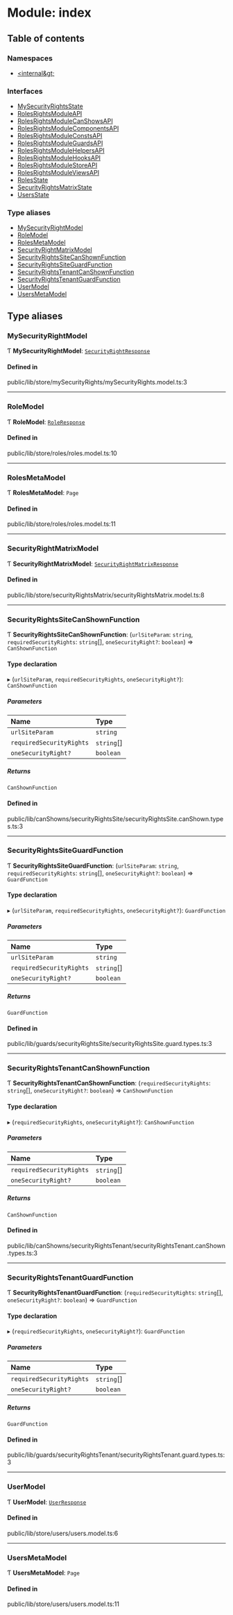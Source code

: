# Module: index

## Table of contents

### Namespaces

- [&lt;internal\&gt;](../wiki/index.%3Cinternal%3E)

### Interfaces

- [MySecurityRightsState](../wiki/index.MySecurityRightsState)
- [RolesRightsModuleAPI](../wiki/index.RolesRightsModuleAPI)
- [RolesRightsModuleCanShowsAPI](../wiki/index.RolesRightsModuleCanShowsAPI)
- [RolesRightsModuleComponentsAPI](../wiki/index.RolesRightsModuleComponentsAPI)
- [RolesRightsModuleConstsAPI](../wiki/index.RolesRightsModuleConstsAPI)
- [RolesRightsModuleGuardsAPI](../wiki/index.RolesRightsModuleGuardsAPI)
- [RolesRightsModuleHelpersAPI](../wiki/index.RolesRightsModuleHelpersAPI)
- [RolesRightsModuleHooksAPI](../wiki/index.RolesRightsModuleHooksAPI)
- [RolesRightsModuleStoreAPI](../wiki/index.RolesRightsModuleStoreAPI)
- [RolesRightsModuleViewsAPI](../wiki/index.RolesRightsModuleViewsAPI)
- [RolesState](../wiki/index.RolesState)
- [SecurityRightsMatrixState](../wiki/index.SecurityRightsMatrixState)
- [UsersState](../wiki/index.UsersState)

### Type aliases

- [MySecurityRightModel](../wiki/index#mysecurityrightmodel)
- [RoleModel](../wiki/index#rolemodel)
- [RolesMetaModel](../wiki/index#rolesmetamodel)
- [SecurityRightMatrixModel](../wiki/index#securityrightmatrixmodel)
- [SecurityRightsSiteCanShownFunction](../wiki/index#securityrightssitecanshownfunction)
- [SecurityRightsSiteGuardFunction](../wiki/index#securityrightssiteguardfunction)
- [SecurityRightsTenantCanShownFunction](../wiki/index#securityrightstenantcanshownfunction)
- [SecurityRightsTenantGuardFunction](../wiki/index#securityrightstenantguardfunction)
- [UserModel](../wiki/index#usermodel)
- [UsersMetaModel](../wiki/index#usersmetamodel)

## Type aliases

### MySecurityRightModel

Ƭ **MySecurityRightModel**: [`SecurityRightResponse`](../wiki/index.%3Cinternal%3E.SecurityRightResponse)

#### Defined in

public/lib/store/mySecurityRights/mySecurityRights.model.ts:3

___

### RoleModel

Ƭ **RoleModel**: [`RoleResponse`](../wiki/index.%3Cinternal%3E.RoleResponse)

#### Defined in

public/lib/store/roles/roles.model.ts:10

___

### RolesMetaModel

Ƭ **RolesMetaModel**: `Page`

#### Defined in

public/lib/store/roles/roles.model.ts:11

___

### SecurityRightMatrixModel

Ƭ **SecurityRightMatrixModel**: [`SecurityRightMatrixResponse`](../wiki/index.%3Cinternal%3E.SecurityRightMatrixResponse)

#### Defined in

public/lib/store/securityRightsMatrix/securityRightsMatrix.model.ts:8

___

### SecurityRightsSiteCanShownFunction

Ƭ **SecurityRightsSiteCanShownFunction**: (`urlSiteParam`: `string`, `requiredSecurityRights`: `string`[], `oneSecurityRight?`: `boolean`) => `CanShownFunction`

#### Type declaration

▸ (`urlSiteParam`, `requiredSecurityRights`, `oneSecurityRight?`): `CanShownFunction`

##### Parameters

| Name | Type |
| :------ | :------ |
| `urlSiteParam` | `string` |
| `requiredSecurityRights` | `string`[] |
| `oneSecurityRight?` | `boolean` |

##### Returns

`CanShownFunction`

#### Defined in

public/lib/canShowns/securityRightsSite/securityRightsSite.canShown.types.ts:3

___

### SecurityRightsSiteGuardFunction

Ƭ **SecurityRightsSiteGuardFunction**: (`urlSiteParam`: `string`, `requiredSecurityRights`: `string`[], `oneSecurityRight?`: `boolean`) => `GuardFunction`

#### Type declaration

▸ (`urlSiteParam`, `requiredSecurityRights`, `oneSecurityRight?`): `GuardFunction`

##### Parameters

| Name | Type |
| :------ | :------ |
| `urlSiteParam` | `string` |
| `requiredSecurityRights` | `string`[] |
| `oneSecurityRight?` | `boolean` |

##### Returns

`GuardFunction`

#### Defined in

public/lib/guards/securityRightsSite/securityRightsSite.guard.types.ts:3

___

### SecurityRightsTenantCanShownFunction

Ƭ **SecurityRightsTenantCanShownFunction**: (`requiredSecurityRights`: `string`[], `oneSecurityRight?`: `boolean`) => `CanShownFunction`

#### Type declaration

▸ (`requiredSecurityRights`, `oneSecurityRight?`): `CanShownFunction`

##### Parameters

| Name | Type |
| :------ | :------ |
| `requiredSecurityRights` | `string`[] |
| `oneSecurityRight?` | `boolean` |

##### Returns

`CanShownFunction`

#### Defined in

public/lib/canShowns/securityRightsTenant/securityRightsTenant.canShown.types.ts:3

___

### SecurityRightsTenantGuardFunction

Ƭ **SecurityRightsTenantGuardFunction**: (`requiredSecurityRights`: `string`[], `oneSecurityRight?`: `boolean`) => `GuardFunction`

#### Type declaration

▸ (`requiredSecurityRights`, `oneSecurityRight?`): `GuardFunction`

##### Parameters

| Name | Type |
| :------ | :------ |
| `requiredSecurityRights` | `string`[] |
| `oneSecurityRight?` | `boolean` |

##### Returns

`GuardFunction`

#### Defined in

public/lib/guards/securityRightsTenant/securityRightsTenant.guard.types.ts:3

___

### UserModel

Ƭ **UserModel**: [`UserResponse`](../wiki/index.%3Cinternal%3E.UserResponse)

#### Defined in

public/lib/store/users/users.model.ts:6

___

### UsersMetaModel

Ƭ **UsersMetaModel**: `Page`

#### Defined in

public/lib/store/users/users.model.ts:11
